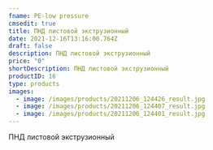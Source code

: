 ```yaml
---
fname: PE-low pressure
cmsedit: true
title: ПНД листовой экструзионный
date: 2021-12-16T13:16:00.764Z
draft: false
description: ПНД листовой экструзионный
price: "0"
shortDescription: ПНД листовой экструзионный
productID: 16
type: products
images:
  - image: /images/products/20211206_124426_result.jpg
  - image: /images/products/20211206_124407_result.jpg
  - image: /images/products/20211206_124401_result.jpg
---
```

ПНД листовой экструзионный